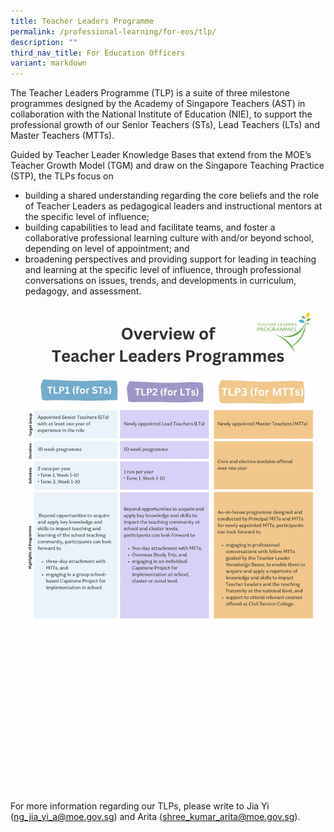 ```yaml
---
title: Teacher Leaders Programme
permalink: /professional-learning/for-eos/tlp/
description: ""
third_nav_title: For Education Officers
variant: markdown
---
```

The Teacher Leaders Programme (TLP) is a suite of three milestone programmes designed by the Academy of Singapore Teachers (AST) in collaboration with the National Institute of Education (NIE), to support the professional growth of our Senior Teachers (STs), Lead Teachers (LTs) and Master Teachers (MTTs). 

Guided by Teacher Leader Knowledge Bases that extend from the MOE’s Teacher Growth Model (TGM) and draw on the Singapore Teaching Practice (STP), the TLPs focus on

* building a shared understanding regarding the core beliefs and the role of Teacher Leaders as pedagogical leaders and instructional mentors at the specific level of influence; 
* building capabilities to lead and facilitate teams, and foster a collaborative professional learning culture with and/or beyond school, depending on level of appointment; and
* broadening perspectives and providing support for leading in teaching and learning at the specific level of influence, through professional conversations on issues, trends, and developments in curriculum, pedagogy, and assessment.

![](/images/TLP_AST_Website_Updated_8_Mar_2024.jpg)

For more information regarding our TLPs, please write to Jia Yi (ng_jia_yi_a@moe.gov.sg) and Arita (shree_kumar_arita@moe.gov.sg).